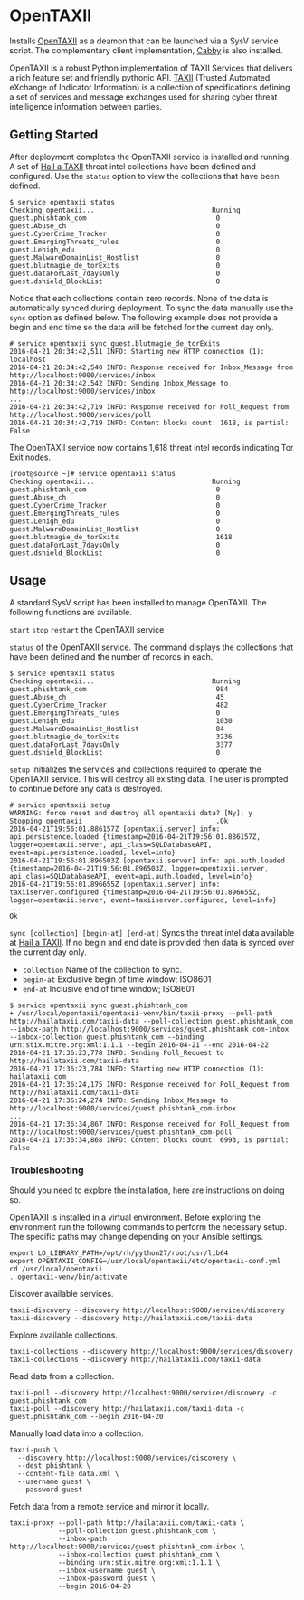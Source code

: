 # OpenTAXII

Installs [OpenTAXII](https://github.com/EclecticIQ/OpenTAXII) as a deamon that can be launched via a SysV service script.  The complementary client implementation, [Cabby](https://github.com/EclecticIQ/cabby) is also installed.

OpenTAXII is a robust Python implementation of TAXII Services that delivers a rich feature set and friendly pythonic API.  [TAXII](https://stixproject.github.io/) (Trusted Automated eXchange of Indicator Information) is a collection of specifications defining a set of services and message exchanges used for sharing cyber threat intelligence information between parties.

## Getting Started

After deployment completes the OpenTAXII service is installed and running.  A set of [Hail a TAXII](http://hailataxii.com/) threat intel collections have been defined and configured.  Use the `status` option to view the collections that have been defined.

```
$ service opentaxii status
Checking opentaxii...                             Running
guest.phishtank_com                                0
guest.Abuse_ch                                     0
guest.CyberCrime_Tracker                           0
guest.EmergingThreats_rules                        0
guest.Lehigh_edu                                   0
guest.MalwareDomainList_Hostlist                   0
guest.blutmagie_de_torExits                        0
guest.dataForLast_7daysOnly                        0
guest.dshield_BlockList                            0
```

Notice that each collections contain zero records.  None of the data is automatically synced during deployment.  To sync the data manually use the `sync` option as defined below.  The following example does not provide a begin and end time so the data will be fetched for the current day only.

```
# service opentaxii sync guest.blutmagie_de_torExits
2016-04-21 20:34:42,511 INFO: Starting new HTTP connection (1): localhost
2016-04-21 20:34:42,540 INFO: Response received for Inbox_Message from http://localhost:9000/services/inbox
2016-04-21 20:34:42,542 INFO: Sending Inbox_Message to http://localhost:9000/services/inbox
...
2016-04-21 20:34:42,719 INFO: Response received for Poll_Request from http://localhost:9000/services/poll
2016-04-21 20:34:42,719 INFO: Content blocks count: 1618, is partial: False
```

The OpenTAXII service now contains 1,618 threat intel records indicating Tor Exit nodes.

```
[root@source ~]# service opentaxii status
Checking opentaxii...                             Running
guest.phishtank_com                                0
guest.Abuse_ch                                     0
guest.CyberCrime_Tracker                           0
guest.EmergingThreats_rules                        0
guest.Lehigh_edu                                   0
guest.MalwareDomainList_Hostlist                   0
guest.blutmagie_de_torExits                        1618
guest.dataForLast_7daysOnly                        0
guest.dshield_BlockList                            0
```

## Usage

A standard SysV script has been installed to manage OpenTAXII.  The following functions are available.

`start` `stop` `restart` the OpenTAXII service

`status` of the OpenTAXII service.  The command displays the collections that have been defined and the number of records in each.

```
$ service opentaxii status
Checking opentaxii...                             Running
guest.phishtank_com                                984
guest.Abuse_ch                                     45
guest.CyberCrime_Tracker                           482
guest.EmergingThreats_rules                        0
guest.Lehigh_edu                                   1030
guest.MalwareDomainList_Hostlist                   84
guest.blutmagie_de_torExits                        3236
guest.dataForLast_7daysOnly                        3377
guest.dshield_BlockList                            0
```

`setup` Initializes the services and collections required to operate the OpenTAXII service.  This will destroy all existing data.  The user is prompted to continue before any data is destroyed.

```
# service opentaxii setup
WARNING: force reset and destroy all opentaxii data? [Ny]: y
Stopping opentaxii                                ..Ok
2016-04-21T19:56:01.886157Z [opentaxii.server] info: api.persistence.loaded {timestamp=2016-04-21T19:56:01.886157Z, logger=opentaxii.server, api_class=SQLDatabaseAPI, event=api.persistence.loaded, level=info}
2016-04-21T19:56:01.896503Z [opentaxii.server] info: api.auth.loaded {timestamp=2016-04-21T19:56:01.896503Z, logger=opentaxii.server, api_class=SQLDatabaseAPI, event=api.auth.loaded, level=info}
2016-04-21T19:56:01.896655Z [opentaxii.server] info: taxiiserver.configured {timestamp=2016-04-21T19:56:01.896655Z, logger=opentaxii.server, event=taxiiserver.configured, level=info}
...
Ok
```

`sync [collection] [begin-at] [end-at]` Syncs the threat intel data available at [Hail a TAXII](http://hailataxii.com/).  If no begin and end date is provided then data is synced over the current day only.
  - `collection` Name of the collection to sync.
  - `begin-at` Exclusive begin of time window; ISO8601
  - `end-at` Inclusive end of time window; ISO8601

```
$ service opentaxii sync guest.phishtank_com
+ /usr/local/opentaxii/opentaxii-venv/bin/taxii-proxy --poll-path http://hailataxii.com/taxii-data --poll-collection guest.phishtank_com --inbox-path http://localhost:9000/services/guest.phishtank_com-inbox --inbox-collection guest.phishtank_com --binding urn:stix.mitre.org:xml:1.1.1 --begin 2016-04-21 --end 2016-04-22
2016-04-21 17:36:23,778 INFO: Sending Poll_Request to http://hailataxii.com/taxii-data
2016-04-21 17:36:23,784 INFO: Starting new HTTP connection (1): hailataxii.com
2016-04-21 17:36:24,175 INFO: Response received for Poll_Request from http://hailataxii.com/taxii-data
2016-04-21 17:36:24,274 INFO: Sending Inbox_Message to http://localhost:9000/services/guest.phishtank_com-inbox
...
2016-04-21 17:36:34,867 INFO: Response received for Poll_Request from http://localhost:9000/services/guest.phishtank_com-poll
2016-04-21 17:36:34,868 INFO: Content blocks count: 6993, is partial: False
```

### Troubleshooting

Should you need to explore the installation, here are instructions on doing so.

OpenTAXII is installed in a virtual environment.  Before exploring the environment run the following commands to perform the necessary setup.  The specific paths may change depending on your Ansible settings.

```
export LD_LIBRARY_PATH=/opt/rh/python27/root/usr/lib64
export OPENTAXII_CONFIG=/usr/local/opentaxii/etc/opentaxii-conf.yml
cd /usr/local/opentaxii
. opentaxii-venv/bin/activate
```

Discover available services.

```
taxii-discovery --discovery http://localhost:9000/services/discovery
taxii-discovery --discovery http://hailataxii.com/taxii-data
```

Explore available collections.

```
taxii-collections --discovery http://localhost:9000/services/discovery
taxii-collections --discovery http://hailataxii.com/taxii-data
```

Read data from a collection.

```
taxii-poll --discovery http://localhost:9000/services/discovery -c guest.phishtank_com
taxii-poll --discovery http://hailataxii.com/taxii-data -c guest.phishtank_com --begin 2016-04-20
```

Manually load data into a collection.

```
taxii-push \
  --discovery http://localhost:9000/services/discovery \
  --dest phishtank \
  --content-file data.xml \
  --username guest \
  --password guest
```

Fetch data from a remote service and mirror it locally.

```
taxii-proxy --poll-path http://hailataxii.com/taxii-data \
            --poll-collection guest.phishtank_com \
            --inbox-path http://localhost:9000/services/guest.phishtank_com-inbox \
            --inbox-collection guest.phishtank_com \
            --binding urn:stix.mitre.org:xml:1.1.1 \
            --inbox-username guest \
            --inbox-password guest \
            --begin 2016-04-20
```
